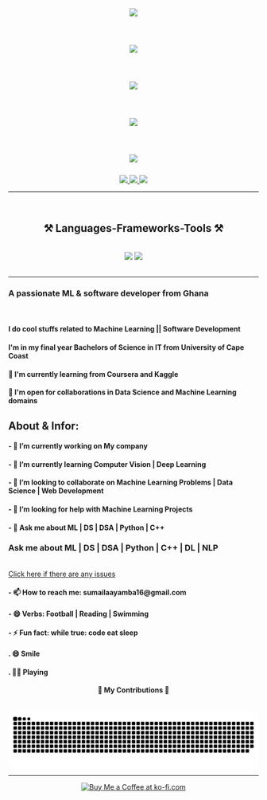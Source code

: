<h1 align="center">
    <img src="https://readme-typing-svg.herokuapp.com/?font=Righteous&size=35&center=true&vCenter=true&width=500&height=70&duration=4000&lines=Hi+There!+👋;+I'm+Sumaila+Ayamba!;" />
</h1>
<h1 align="center">
    <img src="https://readme-typing-svg.herokuapp.com/?font=Righteous&size=35&center=true&vCenter=true&width=500&height=70&duration=4000&lines=MachineLearning!+👋;" />
</h1>

<h1 align="center">
    <img src="https://readme-typing-svg.herokuapp.com/?font=Righteous&size=35&center=true&vCenter=true&width=500&height=70&duration=4000&lines=CyberSecurity!+👋;" />
</h1>
<h1 align="center">
    <img src="https://readme-typing-svg.herokuapp.com/?font=Righteous&size=35&center=true&vCenter=true&width=500&height=70&duration=4000&lines=SoftwareEngineering!+👋;" />
</h1>

<h1 align="center">
    <img src="https://readme-typing-svg.herokuapp.com/?font=Righteous&size=35&center=true&vCenter=true&width=500&height=70&duration=4000&lines=Python!+👋;+Django+Flask!;" />
</h1>
<div align="center"> 
  <a href="mailto:sumailaayamba16@gmail.com">
    <img src="https://img.shields.io/badge/Gmail-333333?style=for-the-badge&logo=gmail&logoColor=red" />
  </a>
    <a href="https://www.linkedin.com/in/sumaila-ayamba-1723742a8" target="_blank">
  <a href="https://linkedin.com/in/pedro-sales-muniz" target="_blank">
    <img src="https://img.shields.io/badge/LinkedIn-0077B5?style=for-the-badge&logo=linkedin&logoColor=white" target="_blank" />
  </a>
  <a href="https://AyambaSumaila.github.io" target="_blank">
     <img src="https://img.shields.io/badge/Portfolio-FF5722?style=for-the-badge&logo=todoist&logoColor=white" target="_blank" /> <!-- sqlite, safari, google-chrome are other good icon options -->
  </a>
</div>

 <hr/>
 <br/>

<h2 align="center">⚒️ Languages-Frameworks-Tools ⚒️</h2>
<br/>
<div align="center">
    <img src="https://skillicons.dev/icons?i=bootstrap,html,css,vscode,github,tailwind,git" />
    <img src="https://skillicons.dev/icons?i=nodejs,python,javascript,firebase,mongodb,c,java,mysql,flask, django" /><br>
</div>

<br/>
<hr/>
<h3>A passionate ML & software developer from Ghana</h3>
<br>
<h4> I do cool stuffs related to Machine Learning || Software Development </h4>

<h4> I'm in my final year Bachelors of Science in IT from University of Cape Coast</h4>

<h4>🌱  I'm currently learning from Coursera and Kaggle</h4>
<h4> 👯 I'm open for collaborations in Data Science and Machine Learning domains</h4>

## About & Infor:
#### - 🔭 I’m currently working on My company 
#### - 🌱 I’m currently learning Computer Vision | Deep Learning 
#### - 👯 I’m looking to collaborate on Machine Learning Problems | Data Science | Web Development  
#### - 🤔 I’m looking for help with Machine Learning Projects 
#### - 💬 Ask me about ML | DS | DSA | Python | C++  
### Ask me about ML | DS | DSA | Python | C++ | DL | NLP
<br>
<a href="https://github.com/AyambaSumaila/AyambaSumaila/issues">Click here if there are any issues</a>
<h4>- 📫 How to reach me: sumailaayamba16@gmail.com </h4>
<h4> - 😄 Verbs: Football | Reading | Swimming </h4>
<h4>- ⚡ Fun fact: while true: code eat sleep </h4>
<h4>. 😄 Smile </h4>
<h4>. 🤽‍♂️ Playing</h4>



<div align="center">

  <h4>🐍 My Contributions 🐍</h4>
  <br>
  <img alt="snake eating my contributions" src="https://raw.githubusercontent.com/salesp07/salesp07/output/github-contribution-grid-snake.svg" />
  <br>
</div>

<hr/>

<div align="center">
<a href='https://ko-fi.com/V7V4RAK9C' target='_blank'><img height='64' style='border:0px;height:64px;' src='https://storage.ko-fi.com/cdn/kofi1.png?v=3' border='0' alt='Buy Me a Coffee at ko-fi.com' /></a>
</div>




